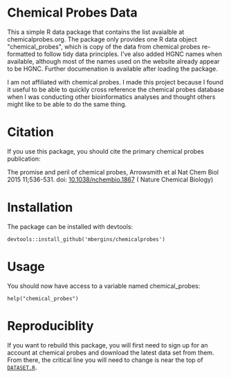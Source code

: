 # Chemical Probes Data

This a simple R data package that contains the list avaialble at chemicalprobes.org. The package only provides one R data object "chemical_probes", which is copy of the data from chemical probes re-formatted to follow tidy data principles. I've also added HGNC names when available, although most of the names used on the website already appear to be HGNC. Further documenation is available after loading the package. 

I am not affiliated with chemical probes. I made this project because I found it useful to be able to quickly cross reference the chemical probes database when I was conducting other bioinformatics analyses and thought others might like to be able to do the same thing.

# Citation

If you use this package, you should cite the primary chemical probes publication:

The promise and peril of chemical probes, Arrowsmith et al Nat Chem Biol 2015 11;536-531. doi: [10.1038/nchembio.1867](https://dx.doi.org/10.1038/nchembio.1867) ( Nature Chemical Biology)

# Installation

The package can be installed with devtools:

```{r}
devtools::install_github('mbergins/chemicalprobes')
```
# Usage

You should now have access to a variable named chemical_probes:

```{r}
help("chemical_probes")
```

# Reproduciblity

If you want to rebuild this package, you will first need to sign up for an account at chemical probes and download the latest data set from them. From there, the critical line you will need to change is near the top of [`DATASET.R`](data-raw/DATASET.R).
